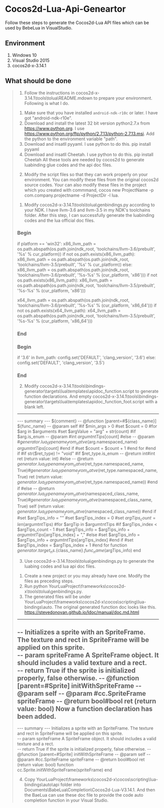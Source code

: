 # Cocos2d-Lua-Api-Geneartor
Follow these steps to generate the Cocos2d-Lua API files which can be used by BebeLua in VisualStudio.

## Environment
1. Windows 10
2. Visual Studio 2015
3. cocos2d-x-3.14.1

## What should be done
>1. Follow the instructions in cocos2d-x-3.14.1\tools\tolua\README.mdown to prepare your environment.
>   Following is what I do.
>   1) Make sure that you have installed `android-ndk-r10c` or later. I have got "android-ndk-r10e".
>   2) Download and install the latest 32 bit version python2.7.x from https://www.python.org. 
>      I use https://www.python.org/ftp/python/2.7.13/python-2.7.13.msi. Add the python to the environment variable "path".
>   3) Download and insatll pyyaml. I use python to do this. 
>      pip install pyyaml
>   4) Download and insatll Cheetah. I use python to do this.
>      pip install Cheetah
>   All these tools are needed by cocos2d to generate luabinding glue codes and the api doc files.
>   
>2. Modify the script files so that they can work properly on your environment. 
>   You can modify these files from the original cocos2d source codes. 
>   Your can also modify these files in the project which you created 
>   with commmand, cocos new ProjectName -p com.company.projectname -d ProjectDir -l lua.
>   1) Modify cocos2d-x-3.14.1\tools\tolua\genbindings.py according to your NDK. I have llvm-3.6 and llvm-3.5 in my NDK's toolchains folder.
>   After this step, I can successfully generate the luabinding codes and the lua official doc files.
>   ### Begin
>    if platform == 'win32':
>        x86_llvm_path = os.path.abspath(os.path.join(ndk_root, 'toolchains/llvm-3.6/prebuilt', '%s' % cur_platform))
>        if not os.path.exists(x86_llvm_path):
>            x86_llvm_path = os.path.abspath(os.path.join(ndk_root, 'toolchains/llvm-3.5/prebuilt', '%s' % cur_platform))
>    else:
>        x86_llvm_path = os.path.abspath(os.path.join(ndk_root, 'toolchains/llvm-3.6/prebuilt', '%s-%s' % (cur_platform, 'x86')))
>        if not os.path.exists(x86_llvm_path):
>            x86_llvm_path = os.path.abspath(os.path.join(ndk_root, 'toolchains/llvm-3.5/prebuilt', '%s-%s' % (cur_platform, 'x86')))
>
>    x64_llvm_path = os.path.abspath(os.path.join(ndk_root, 'toolchains/llvm-3.6/prebuilt', '%s-%s' % (cur_platform, 'x86_64')))
>    if not os.path.exists(x64_llvm_path):
>        x64_llvm_path = os.path.abspath(os.path.join(ndk_root, 'toolchains/llvm-3.5/prebuilt', '%s-%s' % (cur_platform, 'x86_64')))
>   ### End
>   
>   ### Begin
>   if '3.6' in llvm_path:
>        config.set('DEFAULT', 'clang_version', '3.6')
>    else:
>        config.set('DEFAULT', 'clang_version', '3.5')
>   ### End
>   
>   2) Modify cocos2d-x-3.14.1\tools\bindings-generator\targets\lua\templates\apidoc_function.script to generate function declarations. 
>      And empty cocos2d-x-3.14.1\tools\bindings-generator\targets\lua\templates\apidoc_function_foot.script with a blank left.
>    --------------------------------
>    --- summary
>    --- ${comment}
>    -- @function [parent=#${class_name}] ${func_name} 
>    -- @param self
>    #if $min_args > 0 
>        #set $count = 0
>        #for $arg in $arguments
>            #set $argValue = "arg" + str(count)
>            #if $arg.is_enum
>    -- @param #int $argumtntTips[$count]
>            #else
>    -- @param #$generator.lua_typename_from_natve($arg.namespaced_name) $argumtntTips[$count]
>            #end if
>            #set $count = $count + 1
>        #end for
>    #end if
>    #if str($ret_type) != "void"
>        #if $ret_type.is_enum
>    -- @return int#int ret (return value: int)
>        #else
>    -- @return $generator.lua_typename_from_natve($ret_type.namespaced_name, True)#$generator.lua_typename_from_natve($ret_type.namespaced_name, True) ret (return value: $generator.lua_typename_from_natve($ret_type.namespaced_name))
>        #end if
>    #else
>    -- @return $generator.lua_typename_from_natve($namespaced_class_name, True)#$generator.lua_typename_from_natve($namespaced_class_name, True) self (return value: $generator.lua_typename_from_natve($namespaced_class_name))
>    #end if
>    #set $argTips_info = ""
>    #set $argTips_index = 0
>    #set $argTips_count = len($argumtntTips)
>    #for $argTip in $argumtntTips
>        #if $argTips_index < $argTips_count - 1
>            #set $argTips_info = $argTips_info + $argumtntTips[$argTips_index] + ","
>        #else
>            #set $argTips_info = $argTips_info + $argumtntTips[$argTips_index]
>        #end if
>        #set $argTips_index = $argTips_index + 1
>    #end for
>    function ${generator.target_ns}.${class_name}.${func_name}($argTips_info)
>    end
>
>3. Use cocos2d-x-3.14.1\tools\tolua\genbindings.py to generate the luabing codes and lua api doc files.
>   1) Create a new project or you may already have one. Modify the files as preceding steps.
>   2) Run python YourLuaProject\frameworks\cocos2d-x\tools\tolua\genbindings.py.
>   3) The generated files will be under YourLuaProject\frameworks\cocos2d-x\cocos\scripting\lua-bindings\auto.
>   The original generated function doc looks like this. https://stevedonovan.github.io/ldoc/manual/doc.md.html
>   --------------------------------
>   -- Initializes a sprite with an SpriteFrame. The texture and rect in SpriteFrame will be applied on this sprite.<br>
>   -- param   spriteFrame  A SpriteFrame object. It should includes a valid texture and a rect.<br>
>   -- return  True if the sprite is initialized properly, false otherwise.
>   -- @function [parent=#Sprite] initWithSpriteFrame 
>   -- @param self
>   -- @param #cc.SpriteFrame spriteFrame
>   -- @return bool#bool ret (return value: bool)
>   Now a function declaration has been added.
>   --------------------------------
>   --- summary
>   --- Initializes a sprite with an SpriteFrame. The texture and rect in SpriteFrame will be applied on this sprite.<br>
>   -- param   spriteFrame  A SpriteFrame object. It should includes a valid texture and a rect.<br>
>   -- return  True if the sprite is initialized properly, false otherwise.
>   -- @function [parent=#Sprite] initWithSpriteFrame 
>   -- @param self
>   -- @param #cc.SpriteFrame spriteFrame
>   -- @return bool#bool ret (return value: bool)
>   function cc.Sprite.initWithSpriteFrame(spriteFrame)
>   end
>  
>  4. Copy YourLuaProject\frameworks\cocos2d-x\cocos\scripting\lua-bindings\auto\api folder into Documents\BabeLua\Completion\Cocos2d-Lua-V3.14.1.
>     And then the BaeLua can use these doc file to provide the code auto completion function in your Visual Studio.
>      
